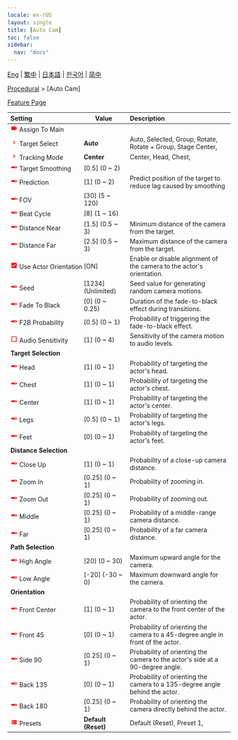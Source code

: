 ```yaml
---
locale: en-rUS
layout: single
title: [Auto Cam]
toc: false
sidebar:
  nav: "docs"
---
```

[Eng](/dancexr/menu/2025.4/motion/auto_cam) | [繁中](/tw/dancexr/menu/2025.4/motion/auto_cam) | [日本語](/jp/dancexr/menu/2025.4/motion/auto_cam) | [한국어](/kr/dancexr/menu/2025.4/motion/auto_cam) | [简中](/zh/dancexr/menu/2025.4/motion/auto_cam)

[Procedural](../menu#Procedural) > [Auto Cam]



[Feature Page](/dancexr/features/auto_cam.md)

| Setting | Value | Description |
| :--- | --- | :--- |
|<nobr><img src="/images/icon/ic_videocam.png" alt="videocam icon"/> Assign To Main</nobr>|| 
|<nobr><img src="/images/icon/ic_chevron.png" alt="chevron icon"/> Target Select</nobr>| **Auto** | Auto, Selected, Group, Rotate, Rotate + Group, Stage Center,  |
|<nobr><img src="/images/icon/ic_chevron.png" alt="chevron icon"/> Tracking Mode</nobr>| **Center** | Center, Head, Chest,  |
|<nobr><img src="/images/icon/ic_slider.png" alt="slider icon"/> Target Smoothing</nobr>| [0.5] (0 ~ 2) | 
|<nobr><img src="/images/icon/ic_slider.png" alt="slider icon"/> Prediction</nobr>| [1] (0 ~ 2) | Predict position of the target to reduce lag caused by smoothing
|<nobr><img src="/images/icon/ic_slider.png" alt="slider icon"/> FOV</nobr>| [30] (5 ~ 120) | 
|<nobr><img src="/images/icon/ic_slider.png" alt="slider icon"/> Beat Cycle</nobr>| [8] (1 ~ 16) | 
|<nobr><img src="/images/icon/ic_slider.png" alt="slider icon"/> Distance Near</nobr>| [1.5] (0.5 ~ 3) | Minimum distance of the camera from the target.
|<nobr><img src="/images/icon/ic_slider.png" alt="slider icon"/> Distance Far</nobr>| [2.5] (0.5 ~ 3) | Maximum distance of the camera from the target.
|<nobr><img src="/images/icon/ic_check_on.png" alt="check on icon"/> Use Actor Orientation</nobr>| [ON] | Enable or disable alignment of the camera to the actor's orientation.
|<nobr><img src="/images/icon/ic_slider.png" alt="slider icon"/> Seed</nobr>| [1234] (Unlimited) | Seed value for generating random camera motions.
|<nobr><img src="/images/icon/ic_slider.png" alt="slider icon"/> Fade To Black</nobr>| [0] (0 ~ 0.25) | Duration of the fade-to-black effect during transitions.
|<nobr><img src="/images/icon/ic_slider.png" alt="slider icon"/> F2B Probability</nobr>| [0.5] (0 ~ 1) | Probability of triggering the fade-to-black effect.
|<nobr><img src="/images/icon/ic_check_off.png" alt="check off icon"/> Audio Sensitivity</nobr>| [1] (0 ~ 4) | Sensitivity of the camera motion to audio levels.
|<nobr> <b>Target Selection</b></nobr>|| 
|<nobr><img src="/images/icon/ic_slider.png" alt="slider icon"/> Head</nobr>| [1] (0 ~ 1) | Probability of targeting the actor's head.
|<nobr><img src="/images/icon/ic_slider.png" alt="slider icon"/> Chest</nobr>| [1] (0 ~ 1) | Probability of targeting the actor's chest.
|<nobr><img src="/images/icon/ic_slider.png" alt="slider icon"/> Center</nobr>| [1] (0 ~ 1) | Probability of targeting the actor's center.
|<nobr><img src="/images/icon/ic_slider.png" alt="slider icon"/> Legs</nobr>| [0.5] (0 ~ 1) | Probability of targeting the actor's legs.
|<nobr><img src="/images/icon/ic_slider.png" alt="slider icon"/> Feet</nobr>| [0] (0 ~ 1) | Probability of targeting the actor's feet.
|<nobr> <b>Distance Selection</b></nobr>|| 
|<nobr><img src="/images/icon/ic_slider.png" alt="slider icon"/> Close Up</nobr>| [1] (0 ~ 1) | Probability of a close-up camera distance.
|<nobr><img src="/images/icon/ic_slider.png" alt="slider icon"/> Zoom In</nobr>| [0.25] (0 ~ 1) | Probability of zooming in.
|<nobr><img src="/images/icon/ic_slider.png" alt="slider icon"/> Zoom Out</nobr>| [0.25] (0 ~ 1) | Probability of zooming out.
|<nobr><img src="/images/icon/ic_slider.png" alt="slider icon"/> Middle</nobr>| [0.25] (0 ~ 1) | Probability of a middle-range camera distance.
|<nobr><img src="/images/icon/ic_slider.png" alt="slider icon"/> Far</nobr>| [0.25] (0 ~ 1) | Probability of a far camera distance.
|<nobr> <b>Path Selection</b></nobr>|| 
|<nobr><img src="/images/icon/ic_slider.png" alt="slider icon"/> High Angle</nobr>| [20] (0 ~ 30) | Maximum upward angle for the camera.
|<nobr><img src="/images/icon/ic_slider.png" alt="slider icon"/> Low Angle</nobr>| [-20] (-30 ~ 0) | Maximum downward angle for the camera.
|<nobr> <b>Orientation</b></nobr>|| 
|<nobr><img src="/images/icon/ic_slider.png" alt="slider icon"/> Front Center</nobr>| [1] (0 ~ 1) | Probability of orienting the camera to the front center of the actor.
|<nobr><img src="/images/icon/ic_slider.png" alt="slider icon"/> Front 45</nobr>| [0] (0 ~ 1) | Probability of orienting the camera to a 45-degree angle in front of the actor.
|<nobr><img src="/images/icon/ic_slider.png" alt="slider icon"/> Side 90</nobr>| [0.25] (0 ~ 1) | Probability of orienting the camera to the actor's side at a 90-degree angle.
|<nobr><img src="/images/icon/ic_slider.png" alt="slider icon"/> Back 135</nobr>| [0] (0 ~ 1) | Probability of orienting the camera to a 135-degree angle behind the actor.
|<nobr><img src="/images/icon/ic_slider.png" alt="slider icon"/> Back 180</nobr>| [0.25] (0 ~ 1) | Probability of orienting the camera directly behind the actor.
|<nobr><img src="/images/icon/ic_list.png" alt="list icon"/> Presets</nobr>| **Default (Reset)** | Default (Reset), Preset 1,  |
